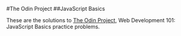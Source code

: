 #The Odin Project
##JavaScript Basics

These are the solutions to [The Odin Project](http://www.theodinproject.com/), Web Development 101: JavaScript Basics practice problems.